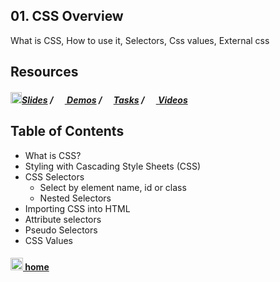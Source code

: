 ## 01. CSS Overview

What is CSS, How to use it, Selectors, Css values, External css

## Resources

##### [<img src="https://raw.githubusercontent.com/TelerikAcademy/Common/master/icons/presentation.png" height="18"/>Slides](https://rawgit.com/TelerikAcademy/CSS/master/Topics/01.%20CSS-Overview/slides/index.html) / [<img src="https://raw.githubusercontent.com/TelerikAcademy/Common/master/icons/code.png" height="15"> Demos](demos) / [<img src="https://raw.githubusercontent.com/TelerikAcademy/Common/master/icons/homework.png" height="15">Tasks](homework) / [<img src="https://raw.githubusercontent.com/TelerikAcademy/Common/master/icons/video.png" height="15"> Videos](VIDEOS.md)


## Table of Contents
- What is CSS?
- Styling with Cascading Style Sheets (CSS)
- CSS Selectors
  - Select by element name, id or class
  - Nested Selectors
- Importing CSS into HTML
- Attribute selectors
- Pseudo Selectors
- CSS Values

#### [<img src="https://raw.githubusercontent.com/TelerikAcademy/Common/master/icons/home.png" height="20" /> home](/README.md)
